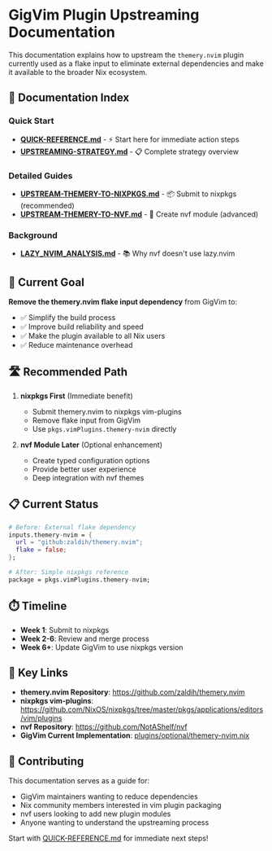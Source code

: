 # GigVim Plugin Upstreaming Documentation

This documentation explains how to upstream the `themery.nvim` plugin currently used as a flake input to eliminate external dependencies and make it available to the broader Nix ecosystem.

## 📖 Documentation Index

### Quick Start
- **[QUICK-REFERENCE.md](./QUICK-REFERENCE.md)** - ⚡ Start here for immediate action steps
- **[UPSTREAMING-STRATEGY.md](./UPSTREAMING-STRATEGY.md)** - 📋 Complete strategy overview

### Detailed Guides
- **[UPSTREAM-THEMERY-TO-NIXPKGS.md](./UPSTREAM-THEMERY-TO-NIXPKGS.md)** - 📦 Submit to nixpkgs (recommended)
- **[UPSTREAM-THEMERY-TO-NVF.md](./UPSTREAM-THEMERY-TO-NVF.md)** - 🔧 Create nvf module (advanced)

### Background
- **[LAZY_NVIM_ANALYSIS.md](./LAZY_NVIM_ANALYSIS.md)** - 📚 Why nvf doesn't use lazy.nvim

## 🎯 Current Goal

**Remove the themery.nvim flake input dependency** from GigVim to:
- ✅ Simplify the build process
- ✅ Improve build reliability and speed  
- ✅ Make the plugin available to all Nix users
- ✅ Reduce maintenance overhead

## 🛣️ Recommended Path

1. **nixpkgs First** (Immediate benefit)
   - Submit themery.nvim to nixpkgs vim-plugins
   - Remove flake input from GigVim
   - Use `pkgs.vimPlugins.themery-nvim` directly

2. **nvf Module Later** (Optional enhancement)
   - Create typed configuration options
   - Provide better user experience
   - Deep integration with nvf themes

## 📋 Current Status

```nix
# Before: External flake dependency
inputs.themery-nvim = {
  url = "github:zaldih/themery.nvim";
  flake = false;
};

# After: Simple nixpkgs reference  
package = pkgs.vimPlugins.themery-nvim;
```

## ⏱️ Timeline

- **Week 1**: Submit to nixpkgs
- **Week 2-6**: Review and merge process
- **Week 6+**: Update GigVim to use nixpkgs version

## 🔗 Key Links

- **themery.nvim Repository**: https://github.com/zaldih/themery.nvim
- **nixpkgs vim-plugins**: https://github.com/NixOS/nixpkgs/tree/master/pkgs/applications/editors/vim/plugins  
- **nvf Repository**: https://github.com/NotAShelf/nvf
- **GigVim Current Implementation**: [plugins/optional/themery-nvim.nix](./plugins/optional/themery-nvim.nix)

## 🤝 Contributing

This documentation serves as a guide for:
- GigVim maintainers wanting to reduce dependencies
- Nix community members interested in vim plugin packaging
- nvf users looking to add new plugin modules
- Anyone wanting to understand the upstreaming process

Start with [QUICK-REFERENCE.md](./QUICK-REFERENCE.md) for immediate next steps!
